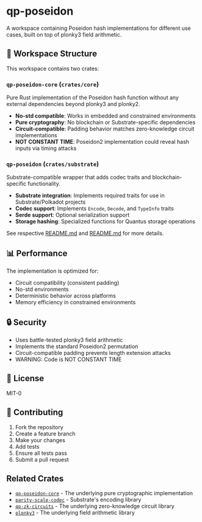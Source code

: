 # qp-poseidon

A workspace containing Poseidon hash implementations for different use cases, built on top of plonky3 field arithmetic.

## 📁 Workspace Structure

This workspace contains two crates:

### `qp-poseidon-core` (`crates/core`)
Pure Rust implementation of the Poseidon hash function without any external dependencies beyond plonky3 and plonky2.

- **No-std compatible**: Works in embedded and constrained environments
- **Pure cryptography**: No blockchain or Substrate-specific dependencies
- **Circuit-compatible**: Padding behavior matches zero-knowledge circuit implementations
- **NOT CONSTANT TIME**: Poseidon2 implementation could reveal hash inputs via timing attacks


### `qp-poseidon` (`crates/substrate`)
Substrate-compatible wrapper that adds codec traits and blockchain-specific functionality.

- **Substrate integration**: Implements required traits for use in Substrate/Polkadot projects
- **Codec support**: Implements `Encode`, `Decode`, and `TypeInfo` traits
- **Serde support**: Optional serialization support
- **Storage hashing**: Specialized functions for Quantus storage operations

See respective [README.md](crates/core/README.md) and [README.md](crates/substrate/README.md) for more details.

## 📊 Performance

The implementation is optimized for:
- Circuit compatibility (consistent padding)
- No-std environments
- Deterministic behavior across platforms
- Memory efficiency in constrained environments

## 🔒 Security

- Uses battle-tested plonky3 field arithmetic
- Implements the standard Poseidon2 permutation
- Circuit-compatible padding prevents length extension attacks
- WARNING: Code is NOT CONSTANT TIME

## 📄 License

MIT-0

## 🤝 Contributing

1. Fork the repository
2. Create a feature branch
3. Make your changes
4. Add tests
5. Ensure all tests pass
6. Submit a pull request

## Related Crates

- [`qp-poseidon-core`](../core) - The underlying pure cryptographic implementation
- [`parity-scale-codec`](https://github.com/paritytech/parity-scale-codec) - Substrate's encoding library
- [`qp-zk-circuits`](https://github.com/QuantusNetwork/qp-zk-circuits) - The underlying zero-knowledge circuit library
- [`plonky3`](https://github.com/0xPolygonZero/plonky3) - The underlying field arithmetic library

